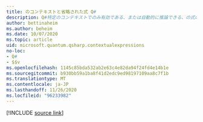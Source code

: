 ```yaml
---
title: のコンテキストと省略された式 Q#
description: Q#特定のコンテキストでのみ有効である、または自動的に推論できる、の式の型について説明します。
author: bettinaheim
ms.author: beheim
ms.date: 10/07/2020
ms.topic: article
uid: microsoft.quantum.qsharp.contextualexpressions
no-loc:
- Q#
- $$v
ms.openlocfilehash: 1145c85bda532ab2e63c4e82da94f24fd4e14b1e
ms.sourcegitcommit: b930bb59a1ba8f41d2edc9ed98197109aa8c7f1b
ms.translationtype: MT
ms.contentlocale: ja-JP
ms.lasthandoff: 11/26/2020
ms.locfileid: "96233982"
---
```

<!---
# Contextual and omitted expressions in Q#
-->

[!INCLUDE [source link](~/includes/qsharp-language/Specifications/Language/3_Expressions/ContextualExpressions.md)]

